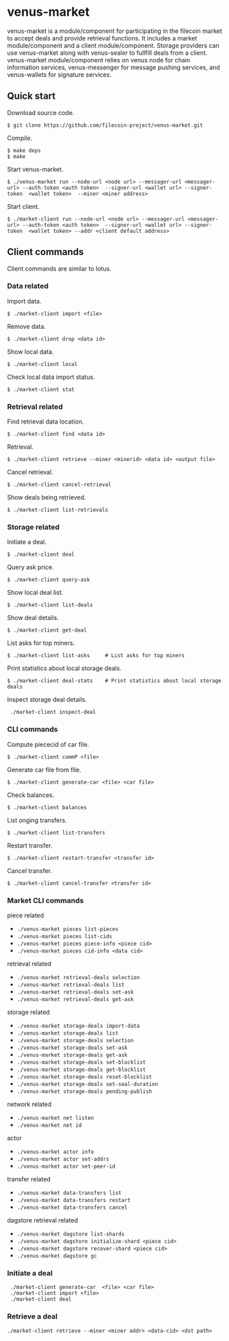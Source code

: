 # venus-market

venus-market is a module/component for participating in the filecoin market to accept deals and provide retrieval functions. It includes a market module/component and a client module/component. Storage providers can use venus-market along with venus-sealer to fullfill deals from a client. venus-market module/component relies on venus node for chain information services, venus-messenger for message pushing services, and venus-wallets for signature services.

## Quick start

Download source code.

```shell script
$ git clone https://github.com/filecoin-project/venus-market.git
```

Compile.

```shell script
$ make deps
$ make
```

Start venus-market.

```shell script
$ ./venus-market run --node-url <node url> --messager-url <messager-url> --auth-token <auth token>  --signer-url <wallet url> --signer-token  <wallet token>  --miner <miner address>
```

Start client.

```shell script
$ ./market-client run --node-url <node url> --messager-url <messager-url> --auth-token <auth token>  --signer-url <wallet url> --signer-token  <wallet token> --addr <client default address>
```

## Client commands

Client commands are similar to lotus.

### Data related

Import data.
```shell script
$ ./market-client import <file>
```

Remove data.
```shell script
$ ./market-client drop <data id>
```

Show local data.
```shell script
$ ./market-client local
```

Check local data import status.
```shell script
$ ./market-client stat
```

### Retrieval related

Find retrieval data location.
```shell script
$ ./market-client find <data id>
```

Retrieval.
```shell script
$ ./market-client retrieve --miner <minerid> <data id> <output file>
```

Cancel retrieval.
```shell script
$ ./market-client cancel-retrieval 
```

Show deals being retrieved.
```shell script
$ ./market-client list-retrievals 
```

### Storage related

Initiate a deal.
```shell script
$ ./market-client deal    
```

Query ask price.
```shell script
$ ./market-client query-ask    
```


Show local deal list.
```shell script
$ ./market-client list-deals   
```

Show deal details.
```shell script
$ ./market-client get-deal
```

List asks for top miners.
```shell script
$ ./market-client list-asks     # List asks for top miners
```

Print statistics about local storage deals.
```shell script
$ ./market-client deal-stats    # Print statistics about local storage deals
```

Inspect storage deal details.
```shell script
 ./market-client inspect-deal
```

### CLI commands

Compute piececid of car file.
```shell script
$ ./market-client commP <file>
```

Generate car file from file.
```shell script
$ ./market-client generate-car <file> <car file>
```

Check balances.
```shell script
$ ./market-client balances
```


List onging transfers.
```shell script
$ ./market-client list-transfers 
```

Restart transfer.
```shell script
$ ./market-client restart-transfer <transfer id>
```

Cancel transfer.
```shell script
$ ./market-client cancel-transfer <transfer id>
```

 ### Market CLI commands

 piece related

 * `./venus-market pieces list-pieces`  
 * `./venus-market pieces list-cids`  
 * `./venus-market pieces piece-info <piece cid>` 
 * `./venus-market pieces cid-info <data cid>` 

retrieval related

*  `./venus-market retrieval-deals selection` 
*  `./venus-market retrieval-deals list` 
*  `./venus-market retrieval-deals set-ask` 
*  `./venus-market retrieval-deals get-ask` 

storage related
* `./venus-market storage-deals import-data` 
* `./venus-market storage-deals list` 
* `./venus-market storage-deals selection` 
* `./venus-market storage-deals set-ask` 
* `./venus-market storage-deals get-ask` 
* `./venus-market storage-deals set-blocklist` 
* `./venus-market storage-deals get-blocklist` 
* `./venus-market storage-deals reset-blocklist` 
* `./venus-market storage-deals set-seal-duration` 
* `./venus-market storage-deals pending-publish` 

network related

* `./venus-market net listen` 
* `./venus-market net id` 

actor

* `./venus-market actor info` 
* `./venus-market actor set-addrs` 
* `./venus-market actor set-peer-id` 

transfer related

* `./venus-market data-transfers list` 
* `./venus-market data-transfers restart` 
* `./venus-market data-transfers cancel` 

dagstore retrieval related

* `./venus-market dagstore list-shards` 
* `./venus-market dagstore initialize-shard <piece cid>` 
* `./venus-market dagstore recover-shard <piece cid>` 
* `./venus-market dagstore gc` 


### Initiate a deal

```shell script
 ./market-client generate-car  <file> <car file>
 ./market-client import <file>
 ./market-client deal
```

### Retrieve a deal

```shell
./market-client retrieve --miner <miner addr> <data-cid> <dst path>
```
